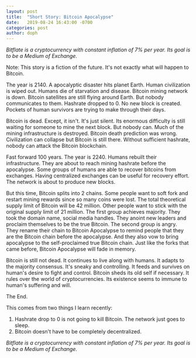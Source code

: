 ```yaml
---
layout: post
title:  "Short Story: Bitcoin Apocalypse"
date:   2019-08-24 16:43:00 -0700
categories: post
author: doph
---
```


*Bitflate is a cryptocurrency with constant inflation of 7% per year. Its goal is to be a Medium of Exchange.*

Note: This story is a fiction of the future. It's not exactly what will happen to Bitcoin.

The year is 2140. A apocalyptic disaster hits planet Earth. Human civilization is wiped out. Humans die of starvation and disease. Bitcoin mining network is down. Bitcoin satellites are still flying around Earth. But nobody communicates to them. Hashrate dropped to 0. No new block is created. Pockets of human survivors are trying to make through their days.

Bitcoin is dead. Except, it isn't. It's just silent. Its enormous difficulty is still waiting for someone to mine the next block. But nobody can. Much of the mining infrastructure is destroyed. Bitcoin death prediction was wrong. Civilization can collapse but Bitcoin is still there. Without sufficient hashrate, nobody can attack the Bitcoin blockchain.

Fast forward 100 years. The year is 2240. Humans rebuilt their infrastructure. They are about to reach mining hashrate before the apocalypse. Some groups of humans are able to recover bitcoins from exchanges. Having centralized exchanges can be useful for recovery effort. The network is about to produce new blocks.

But this time, Bitcoin splits into 2 chains. Some people want to soft fork and restart mining rewards since so many coins were lost. The total theoretical supply limit of Bitcoin will be 42 million. Other people want to stick with the original supply limit of 21 million. The first group achieves majority. They took the domain name, social media handles. They anoint new leaders and proclaim themselves to be the true Bitcoin. The second group is angry. They rename their chain to Bitcoin Apocalypse to remind people that they are the Bitcoin chain before the apocalypse. And they also vow to bring apocalypse to the self-proclaimed true Bitcoin chain. Just like the forks that came before, Bitcoin Apocalypse will fade in memory.

Bitcoin is still not dead. It continues to live along with humans. It adapts to the majority consensus. It's sneaky and controlling. It feeds and survives on human's desire to fight and control. Bitcoin sheds its old self if necessary. It rules over the world of cryptocurrencies. Its existence seems to immune to human's suffering and will.

The End.

This comes from two things I learn recently:

1. Hashrate drop to 0 is not going to kill Bitcoin. The network just goes to sleep.
2. Bitcoin doesn't have to be completely decentralized.

*Bitflate is a cryptocurrency with constant inflation of 7% per year. Its goal is to be a Medium of Exchange.*